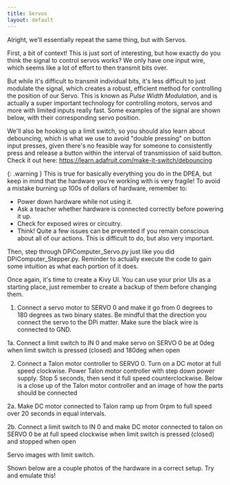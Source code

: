 ```yaml
---
title: Servos
layout: default
---
```


Alright, we'll essentially repeat the same thing, but with Servos. 

First, a bit of context! This is just sort of interesting, but how exactly do you think the signal to control servos works? We only have one input wire, which seems like a lot of effort to then transmit bits over. 

But while it's difficult to transmit individual bits, it's less difficult to just modulate the signal, which creates a robust, efficient method for controlling the position of our Servo. This is known as *Pulse Width Modulation*, and is actually a super important technology for controlling motors, servos and more with limited inputs really fast. Some examples of the signal are shown below, with their corresponding servo position. 

We'll also be hooking up a limit switch, so you should also learn about debouncing, which is what we use to avoid "double pressing" on button input presses, given there's no feasible way for someone to consistently press and release a button within the interval of transmission of said button. Check it out here: https://learn.adafruit.com/make-it-switch/debouncing

{: .warning }
This is true for basically everything you do in the DPEA, but keep in mind that the hardware you're working with is very fragile! To avoid a mistake burning up 100s of dollars of hardware, remember to: 

- Power down hardware while not using it.
- Ask a teacher whether hardware is connected correctly before powering it up. 
- Check for exposed wires or circuitry. 
- Think! Quite a few issues can be prevented if you remain conscious about all of our actions. This is difficult to do, but also very important.  

Then, step through DPiComputer_Servo.py just like you did DPiComputer_Stepper.py. Reminder to actually execute the code to gain some intuition as what each portion of it does. 

Once again, it's time to create a Kivy UI. You can use your prior UIs as a starting place, just remember to create a backup of them before changing them. 

1. Connect a servo motor to SERVO 0 and make it go from 0 degrees to 180 degrees as two binary states. Be mindful that the direction you connect the servo to the DPi matter. Make sure the black wire is connected to GND.

1a. Connect a limit switch to IN 0 and make servo on SERVO 0 be at 0deg when limit switch is pressed (closed) and 180deg when open

2. Connect a Talon motor controller to SERVO 0. Turn on a DC motor at full speed clockwise. Power Talon motor controller with step down power supply. Stop 5 seconds, then send it full speed counterclockwise. Below is a close up of the Talon motor controller and an image of how the parts should be connected

2a. Make DC motor connected to Talon ramp up from 0rpm to full speed over 20 seconds in equal intervals.

2b. Connect a limit switch to IN 0 and make DC motor connected to talon on SERVO 0 be at full speed clockwise when limit switch is pressed     (closed) and stopped when open

Servo images with limit switch.

Shown below are a couple photos of the hardware in a correct setup. Try and emulate this!

